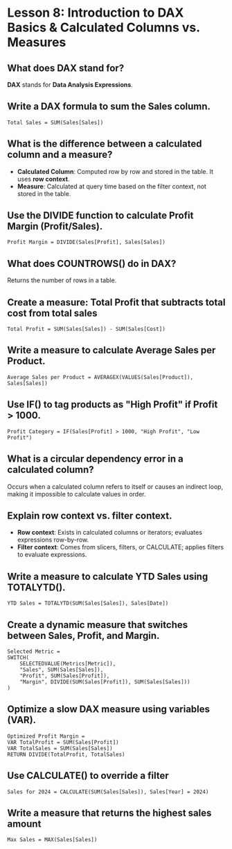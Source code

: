 # Lesson 8: Introduction to DAX Basics & Calculated Columns vs. Measures

## What does DAX stand for?
**DAX** stands for **Data Analysis Expressions**.

## Write a DAX formula to sum the Sales column.
```dax
Total Sales = SUM(Sales[Sales])
```

## What is the difference between a calculated column and a measure?
- **Calculated Column**: Computed row by row and stored in the table. It uses **row context**.
- **Measure**: Calculated at query time based on the filter context, not stored in the table.

## Use the DIVIDE function to calculate Profit Margin (Profit/Sales).
```dax
Profit Margin = DIVIDE(Sales[Profit], Sales[Sales])
```

## What does COUNTROWS() do in DAX?
Returns the number of rows in a table.

## Create a measure: Total Profit that subtracts total cost from total sales
```dax
Total Profit = SUM(Sales[Sales]) - SUM(Sales[Cost])
```

## Write a measure to calculate Average Sales per Product.
```dax
Average Sales per Product = AVERAGEX(VALUES(Sales[Product]), Sales[Sales])
```

## Use IF() to tag products as "High Profit" if Profit > 1000.
```dax
Profit Category = IF(Sales[Profit] > 1000, "High Profit", "Low Profit")
```

## What is a circular dependency error in a calculated column?
Occurs when a calculated column refers to itself or causes an indirect loop, making it impossible to calculate values in order.

## Explain row context vs. filter context.
- **Row context**: Exists in calculated columns or iterators; evaluates expressions row-by-row.
- **Filter context**: Comes from slicers, filters, or CALCULATE; applies filters to evaluate expressions.

## Write a measure to calculate YTD Sales using TOTALYTD().
```dax
YTD Sales = TOTALYTD(SUM(Sales[Sales]), Sales[Date])
```

## Create a dynamic measure that switches between Sales, Profit, and Margin.
```dax
Selected Metric =
SWITCH(
    SELECTEDVALUE(Metrics[Metric]),
    "Sales", SUM(Sales[Sales]),
    "Profit", SUM(Sales[Profit]),
    "Margin", DIVIDE(SUM(Sales[Profit]), SUM(Sales[Sales]))
)
```

## Optimize a slow DAX measure using variables (VAR).
```dax
Optimized Profit Margin =
VAR TotalProfit = SUM(Sales[Profit])
VAR TotalSales = SUM(Sales[Sales])
RETURN DIVIDE(TotalProfit, TotalSales)
```

## Use CALCULATE() to override a filter
```dax
Sales for 2024 = CALCULATE(SUM(Sales[Sales]), Sales[Year] = 2024)
```

## Write a measure that returns the highest sales amount
```dax
Max Sales = MAX(Sales[Sales])
```